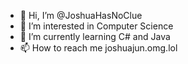 - 👋 Hi, I’m @JoshuaHasNoClue
- 👀 I’m interested in Computer Science
- 🌱 I’m currently learning C# and Java
- 📫 How to reach me joshuajun.omg.lol

<!---
JoshuaHasNoClue/JoshuaHasNoClue is a ✨ special ✨ repository because its `README.md` (this file) appears on your GitHub profile.
You can click the Preview link to take a look at your changes.
--->
